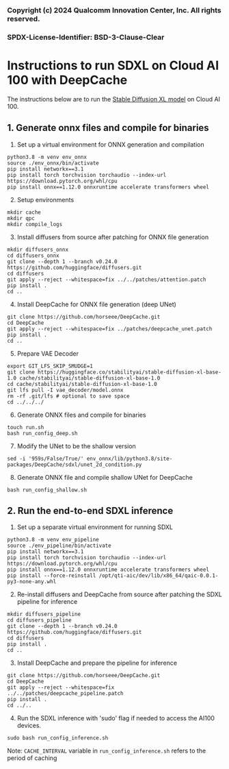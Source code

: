 ### Copyright (c) 2024 Qualcomm Innovation Center, Inc. All rights reserved.
### SPDX-License-Identifier: BSD-3-Clause-Clear

# Instructions to run SDXL on Cloud AI 100 with DeepCache

The instructions below are to run the [Stable Diffusion XL model](stabilityai/stable-diffusion-xl-base-1.0) on Cloud AI 100.


## 1. Generate onnx files and compile for binaries

1.  Set up a virtual environment for ONNX generation and compilation
```
python3.8 -m venv env_onnx
source ./env_onnx/bin/activate
pip install networkx==3.1
pip install torch torchvision torchaudio --index-url https://download.pytorch.org/whl/cpu
pip install onnx==1.12.0 onnxruntime accelerate transformers wheel
```

2.  Setup environments
```
mkdir cache
mkdir qpc
mkdir compile_logs
```

3. Install diffusers from source after patching for ONNX file generation
```
mkdir diffusers_onnx
cd diffusers_onnx
git clone --depth 1 --branch v0.24.0 https://github.com/huggingface/diffusers.git
cd diffusers
git apply --reject --whitespace=fix ../../patches/attention.patch
pip install .
cd ..
```

4. Install DeepCache for ONNX file generation (deep UNet) 
```
git clone https://github.com/horseee/DeepCache.git
cd DeepCache
git apply --reject --whitespace=fix ../patches/deepcache_unet.patch
pip install .
cd ..
```

5. Prepare VAE Decoder 
```
export GIT_LFS_SKIP_SMUDGE=1
git clone https://huggingface.co/stabilityai/stable-diffusion-xl-base-1.0 cache/stabilityai/stable-diffusion-xl-base-1.0
cd cache/stabilityai/stable-diffusion-xl-base-1.0
git lfs pull -I vae_decoder/model.onnx
rm -rf .git/lfs # optional to save space
cd ../../../
```

6. Generate ONNX files and compile for binaries
```
touch run.sh
bash run_config_deep.sh
```

7. Modify the UNet to be the shallow version
```
sed -i '959s/False/True/' env_onnx/lib/python3.8/site-packages/DeepCache/sdxl/unet_2d_condition.py
```

8. Generate ONNX file and compile shallow UNet for DeepCache
```
bash run_config_shallow.sh
```

## 2. Run the end-to-end SDXL inference

1. Set up a separate virtual environment for running SDXL 
```
python3.8 -m venv env_pipeline
source ./env_pipeline/bin/activate
pip install networkx==3.1
pip install torch torchvision torchaudio --index-url https://download.pytorch.org/whl/cpu
pip install onnx==1.12.0 onnxruntime accelerate transformers wheel
pip install --force-reinstall /opt/qti-aic/dev/lib/x86_64/qaic-0.0.1-py3-none-any.whl
```

2.  Re-install diffusers and DeepCache from source after patching the SDXL pipeline for inference
```
mkdir diffusers_pipeline
cd diffusers_pipeline
git clone --depth 1 --branch v0.24.0 https://github.com/huggingface/diffusers.git
cd diffusers
pip install .
cd ..
```

3. Install DeepCache and prepare the pipeline for inference
```
git clone https://github.com/horseee/DeepCache.git
cd DeepCache
git apply --reject --whitespace=fix ../../patches/deepcache_pipeline.patch
pip install .
cd ../..
```

4. Run the SDXL inference with 'sudo' flag if needed to access the AI100 devices. 
```
sudo bash run_config_inference.sh
```
Note: ```CACHE_INTERVAL``` variable in ```run_config_inference.sh``` refers to the period of caching

